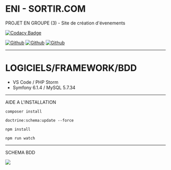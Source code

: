 # ENI - SORTIR.COM
PROJET EN GROUPE (3) - Site de création d'évenements

[![Codacy Badge](https://app.codacy.com/project/badge/Grade/2c174d8851124029bcd6d22b6fe0a449)](https://www.codacy.com/gh/caliendojulien/Romain/dashboard?utm_source=github.com&amp;utm_medium=referral&amp;utm_content=caliendojulien/Romain&amp;utm_campaign=Badge_Grade)

<p><a href="https://github.com/romainhelard" target="_blank"><img alt="Github" src="https://img.shields.io/badge/GitHub-%2312100E.svg?&style=for-the-badge&logo=Github&logoColor=white" /></a>
 <a href="https://github.com/DadaBzh" target="_blank"><img alt="Github" src="https://img.shields.io/badge/GitHub-%2312100E.svg?&style=for-the-badge&logo=Github&logoColor=white" /></a>
 <a href="https://github.com/CocoA1SportbackSline" target="_blank"><img alt="Github" src="https://img.shields.io/badge/GitHub-%2312100E.svg?&style=for-the-badge&logo=Github&logoColor=white" /></a></p>

______________
# LOGICIELS/FRAMEWORK/BDD 
- VS Code / PHP Storm
- Symfony 6.1.4 / MySQL 5.7.34

______________
AIDE A L'INSTALLATION

```terminal
composer install
```
```terminal
doctrine:schema:update --force
```
```terminal
npm install
```
```terminal
npm run watch
```
______________
SCHEMA BDD

<a href="https://i.ibb.co/54frcg8/Capture-d-e-cran-2022-09-01-a-14-20-09.jpg"><img src="https://i.ibb.co/54frcg8/Capture-d-e-cran-2022-09-01-a-14-20-09.jpg" border="0"></a>

